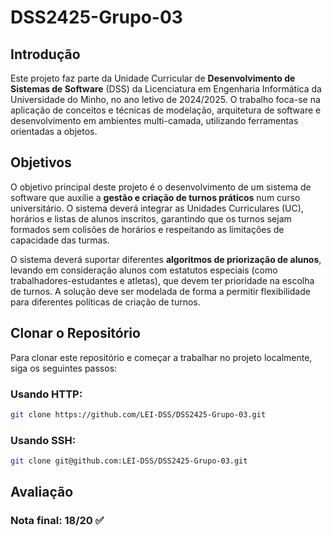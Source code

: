 # DSS2425-Grupo-03

## Introdução

Este projeto faz parte da Unidade Curricular de **Desenvolvimento de Sistemas de Software** (DSS) da Licenciatura em Engenharia Informática da Universidade do Minho, no ano letivo de 2024/2025. O trabalho foca-se na aplicação de conceitos e técnicas de modelação, arquitetura de software e desenvolvimento em ambientes multi-camada, utilizando ferramentas orientadas a objetos.

## Objetivos

O objetivo principal deste projeto é o desenvolvimento de um sistema de software que auxilie a **gestão e criação de turnos práticos** num curso universitário. O sistema deverá integrar as Unidades Curriculares (UC), horários e listas de alunos inscritos, garantindo que os turnos sejam formados sem colisões de horários e respeitando as limitações de capacidade das turmas.

O sistema deverá suportar diferentes **algoritmos de priorização de alunos**, levando em consideração alunos com estatutos especiais (como trabalhadores-estudantes e atletas), que devem ter prioridade na escolha de turnos. A solução deve ser modelada de forma a permitir flexibilidade para diferentes políticas de criação de turnos.

## Clonar o Repositório

Para clonar este repositório e começar a trabalhar no projeto localmente, siga os seguintes passos:

### Usando HTTP: 

```bash
git clone https://github.com/LEI-DSS/DSS2425-Grupo-03.git
```

### Usando SSH:

```bash
git clone git@github.com:LEI-DSS/DSS2425-Grupo-03.git
```
## Avaliação

### Nota final: 18/20 ✅
